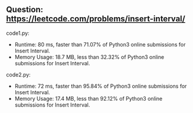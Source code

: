 ## Question: https://leetcode.com/problems/insert-interval/

code1.py:
* Runtime: 80 ms, faster than 71.07% of Python3 online submissions for Insert Interval.
* Memory Usage: 18.7 MB, less than 32.32% of Python3 online submissions for Insert Interval.

code2.py:
* Runtime: 72 ms, faster than 95.84% of Python3 online submissions for Insert Interval.
* Memory Usage: 17.4 MB, less than 92.12% of Python3 online submissions for Insert Interval.